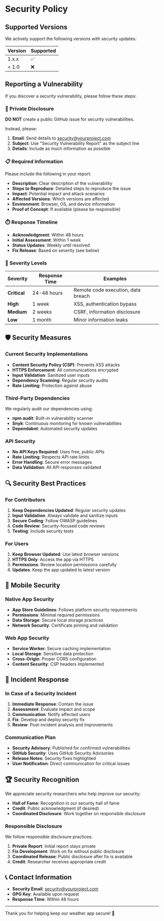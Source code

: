 # Security Policy

## Supported Versions

We actively support the following versions with security updates:

| Version | Supported          |
| ------- | ------------------ |
| 1.x.x   | :white_check_mark: |
| < 1.0   | :x:                |

## Reporting a Vulnerability

If you discover a security vulnerability, please follow these steps:

### 🔐 Private Disclosure

**DO NOT** create a public GitHub issue for security vulnerabilities.

Instead, please:

1. **Email**: Send details to [security@yourproject.com](mailto:security@yourproject.com)
2. **Subject**: Use "Security Vulnerability Report" as the subject line
3. **Details**: Include as much information as possible

### 📋 Required Information

Please include the following in your report:

- **Description**: Clear description of the vulnerability
- **Steps to Reproduce**: Detailed steps to reproduce the issue
- **Impact**: Potential impact and attack scenarios
- **Affected Versions**: Which versions are affected
- **Environment**: Browser, OS, and device information
- **Proof of Concept**: If available (please be responsible)

### ⏱️ Response Timeline

- **Acknowledgment**: Within 48 hours
- **Initial Assessment**: Within 1 week
- **Status Updates**: Weekly until resolved
- **Fix Release**: Based on severity (see below)

### 🚨 Severity Levels

| Severity | Response Time | Examples |
|----------|---------------|----------|
| **Critical** | 24-48 hours | Remote code execution, data breach |
| **High** | 1 week | XSS, authentication bypass |
| **Medium** | 2 weeks | CSRF, information disclosure |
| **Low** | 1 month | Minor information leaks |

## 🛡️ Security Measures

### Current Security Implementations

- **Content Security Policy (CSP)**: Prevents XSS attacks
- **HTTPS Enforcement**: All communications encrypted
- **Input Validation**: Sanitized user inputs
- **Dependency Scanning**: Regular security audits
- **Rate Limiting**: Protection against abuse

### Third-Party Dependencies

We regularly audit our dependencies using:

- **npm audit**: Built-in vulnerability scanner
- **Snyk**: Continuous monitoring for known vulnerabilities
- **Dependabot**: Automated security updates

### API Security

- **No API Keys Required**: Uses free, public APIs
- **Rate Limiting**: Respects API rate limits
- **Error Handling**: Secure error messages
- **Data Validation**: All API responses validated

## 🔍 Security Best Practices

### For Contributors

1. **Keep Dependencies Updated**: Regular security updates
2. **Input Validation**: Always validate and sanitize inputs
3. **Secure Coding**: Follow OWASP guidelines
4. **Code Review**: Security-focused code reviews
5. **Testing**: Include security tests

### For Users

1. **Keep Browser Updated**: Use latest browser versions
2. **HTTPS Only**: Access the app via HTTPS
3. **Permissions**: Review location permissions carefully
4. **Updates**: Keep the app updated to latest version

## 📱 Mobile Security

### Native App Security

- **App Store Guidelines**: Follows platform security requirements
- **Permissions**: Minimal required permissions
- **Data Storage**: Secure local storage practices
- **Network Security**: Certificate pinning and validation

### Web App Security

- **Service Worker**: Secure caching implementation
- **Local Storage**: Sensitive data protection
- **Cross-Origin**: Proper CORS configuration
- **Content Security**: CSP headers implemented

## 🔄 Incident Response

### In Case of a Security Incident

1. **Immediate Response**: Contain the issue
2. **Assessment**: Evaluate impact and scope
3. **Communication**: Notify affected users
4. **Fix**: Develop and deploy security fix
5. **Review**: Post-incident analysis and improvements

### Communication Plan

- **Security Advisory**: Published for confirmed vulnerabilities
- **GitHub Security**: Uses GitHub Security Advisories
- **Release Notes**: Security fixes highlighted
- **User Notification**: Direct communication for critical issues

## 🏆 Security Recognition

We appreciate security researchers who help improve our security:

- **Hall of Fame**: Recognition in our security hall of fame
- **Credit**: Public acknowledgment (if desired)
- **Coordinated Disclosure**: Work together on responsible disclosure

### Responsible Disclosure

We follow responsible disclosure practices:

1. **Private Report**: Initial report stays private
2. **Fix Development**: Work on fix without public disclosure
3. **Coordinated Release**: Public disclosure after fix is available
4. **Credit**: Researcher receives appropriate credit

## 📞 Contact Information

- **Security Email**: [security@yourproject.com](mailto:security@yourproject.com)
- **GPG Key**: Available upon request
- **Response Time**: Within 48 hours

---

Thank you for helping keep our weather app secure! 🔐
